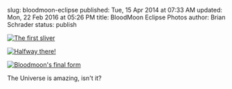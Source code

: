 slug: bloodmoon-eclipse
published: Tue, 15 Apr 2014 at 07:33 AM
updated: Mon, 22 Feb 2016 at 05:26 PM
title: BloodMoon Eclipse Photos
author: Brian Schrader
status: publish

<a href="http://brianschrader.com/images/blog/bloodmoon-1.jpg">![The first sliver](http://brianschrader.com/images/blog/bloodmoon-1-comp.jpg)</a>

<a href="http://brianschrader.com/images/blog/bloodmoon-3.jpg">![Halfway there!](http://brianschrader.com/images/blog/bloodmoon-2-comp.jpg)</a>

<a href="http://brianschrader.com/images/blog/bloodmoon-3.jpg">![Bloodmoon's final form](http://brianschrader.com/images/blog/bloodmoon-3-comp.jpg)</a>

The Universe is amazing, isn't it? 
